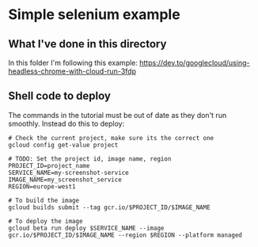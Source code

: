 # Simple selenium example

## What I've done in this directory

In this folder I'm following this example:
<https://dev.to/googlecloud/using-headless-chrome-with-cloud-run-3fdp>

## Shell code to deploy

The commands in the tutorial must be out of date as they don't run smoothly.
Instead do this to deploy:

```shell
# Check the current project, make sure its the correct one
gcloud config get-value project

# TODO: Set the project id, image name, region
PROJECT_ID=project_name
SERVICE_NAME=my-screenshot-service
IMAGE_NAME=my_screenshot_service
REGION=europe-west1

# To build the image
gcloud builds submit --tag gcr.io/$PROJECT_ID/$IMAGE_NAME

# To deploy the image
gcloud beta run deploy $SERVICE_NAME --image gcr.io/$PROJECT_ID/$IMAGE_NAME --region $REGION --platform managed
```

